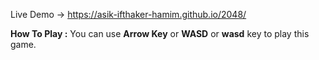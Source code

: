 Live Demo -> https://asik-ifthaker-hamim.github.io/2048/ 

**How To Play :** You can use **Arrow Key** or **WASD** or **wasd** key to play this game.
